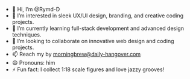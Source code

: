 - 👋 Hi, I’m @Rymd-D
- 👀 I’m interested in sleek UX/UI design, branding, and creative coding projects.
- 🌱 I’m currently learning full-stack development and advanced design techniques.
- 💞️ I’m looking to collaborate on innovative web design and coding projects.
- 📫 Reach my by morningbrew@daily-hangover.com
- 😄 Pronouns: him
- ⚡ Fun fact: I collect 1:18 scale figures and love jazzy grooves!

<!---
Rymd-D/Rymd-D is a ✨ special ✨ repository because its `README.md` (this file) appears on your GitHub profile.
You can click the Preview link to take a look at your changes.
--->
